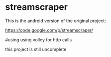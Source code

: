 # streamscraper
This is the android version of the original project:

https://code.google.com/p/streamscraper/

#using
using volley for http calls


this project is still uncomplete
